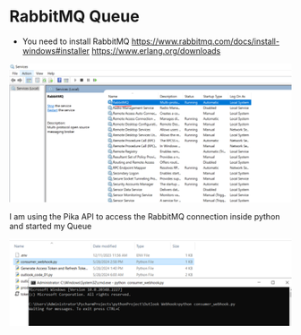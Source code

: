 # RabbitMQ Queue

- You need to install RabbitMQ 
https://www.rabbitmq.com/docs/install-windows#installer
https://www.erlang.org/downloads


![img.png](img.png)

I am using the Pika API to access the RabbitMQ connection inside python and started my Queue

![img_1.png](img_1.png)


